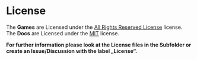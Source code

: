 # License

The **Games** are Licensed under the [All Rights Reserved License](/game/LICENSE.md) license.  
The **Docs** are Licensed under the [MIT](/docs/LICENSE.md) license.  

**For further information please look at the License files in the Subfolder or create an Issue/Discussion with the label „License“.**
